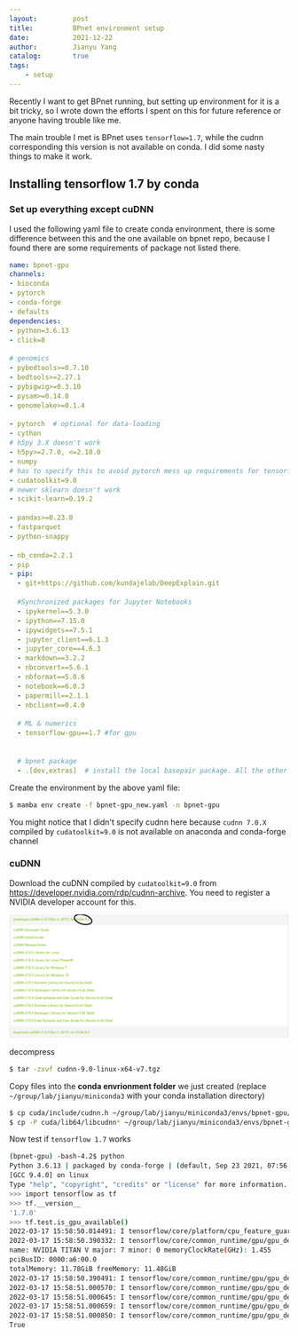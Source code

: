 ```yaml
---
layout:         post
title:          BPnet environment setup
date:           2021-12-22
author:         Jianyu Yang
catalog:        true
tags:
    - setup
---
```


Recently I want to get BPnet running, but setting up environment for it is a bit tricky, so I wrote down the efforts I spent on this for future reference or anyone having trouble like me.

The main trouble I met is BPnet uses `tensorflow=1.7`, while the cudnn corresponding this version is not available on conda. I did some nasty things to make it work.

## Installing tensorflow 1.7 by conda

### Set up everything except cuDNN

I used the following yaml file to create conda environment, there is some difference between this and the one available on bpnet repo, because I found there are some requirements of package not listed there.

```yaml
name: bpnet-gpu
channels:
- bioconda
- pytorch
- conda-forge
- defaults
dependencies:
- python=3.6.13
- click=8

# genomics
- pybedtools>=0.7.10
- bedtools>=2.27.1
- pybigwig>=0.3.10
- pysam>=0.14.0
- genomelake>=0.1.4

- pytorch  # optional for data-loading
- cython
# h5py 3.X doesn't work
- h5py>=2.7.0, <=2.10.0
- numpy
# has to specify this to avoid pytorch mess up requirements for tensorflow
- cudatoolkit=9.0
# newer sklearn doesn't work
- scikit-learn=0.19.2

- pandas>=0.23.0
- fastparquet
- python-snappy

- nb_conda=2.2.1
- pip
- pip:
  - git+https://github.com/kundajelab/DeepExplain.git

  #Synchronized packages for Jupyter Notebooks
  - ipykernel==5.3.0
  - ipython==7.15.0
  - ipywidgets==7.5.1
  - jupyter_client==6.1.3
  - jupyter_core==4.6.3
  - markdown==3.2.2
  - nbconvert==5.6.1
  - nbformat==5.0.6
  - notebook==6.0.3
  - papermill==2.1.1
  - nbclient==0.4.0

  # ML & numerics
  - tensorflow-gpu==1.7 #for gpu


  # bpnet package
  - .[dev,extras]  # install the local basepair package. All the other required pip packages are specified in the setup.py
```

Create the environment by the above yaml file:

```bash
$ mamba env create -f bpnet-gpu_new.yaml -n bpnet-gpu
```

You might notice that I didn't specify cudnn here because `cudnn 7.0.X` compiled by `cudatoolkit=9.0` is not available on anaconda and conda-forge channel

### cuDNN

Download the cuDNN compiled by `cudatoolkit=9.0` from https://developer.nvidia.com/rdp/cudnn-archive. You need to register a NVIDIA developer account for this.

![cuDNN 7.0.5](/assets/img/cudnn_version.png)

decompress

```bash
$ tar -zxvf cudnn-9.0-linux-x64-v7.tgz
```

Copy files into the **conda envrionment folder** we just created (replace `~/group/lab/jianyu/miniconda3` with your conda installation directory)

```bash
$ cp cuda/include/cudnn.h ~/group/lab/jianyu/miniconda3/envs/bpnet-gpu/include/
$ cp -P cuda/lib64/libcudnn* ~/group/lab/jianyu/miniconda3/envs/bpnet-gpu/lib/
```

Now test if `tensorflow 1.7` works

```bash
(bpnet-gpu) -bash-4.2$ python
Python 3.6.13 | packaged by conda-forge | (default, Sep 23 2021, 07:56:31) 
[GCC 9.4.0] on linux
Type "help", "copyright", "credits" or "license" for more information.
>>> import tensorflow as tf
>>> tf.__version__
'1.7.0'
>>> tf.test.is_gpu_available()
2022-03-17 15:58:50.014491: I tensorflow/core/platform/cpu_feature_guard.cc:140] Your CPU supports instructions that this TensorFlow binary was not compiled to use: AVX2 AVX512F FMA
2022-03-17 15:58:50.390332: I tensorflow/core/common_runtime/gpu/gpu_device.cc:1344] Found device 0 with properties: 
name: NVIDIA TITAN V major: 7 minor: 0 memoryClockRate(GHz): 1.455
pciBusID: 0000:a6:00.0
totalMemory: 11.78GiB freeMemory: 11.48GiB
2022-03-17 15:58:50.390491: I tensorflow/core/common_runtime/gpu/gpu_device.cc:1423] Adding visible gpu devices: 0
2022-03-17 15:58:51.000570: I tensorflow/core/common_runtime/gpu/gpu_device.cc:911] Device interconnect StreamExecutor with strength 1 edge matrix:
2022-03-17 15:58:51.000645: I tensorflow/core/common_runtime/gpu/gpu_device.cc:917]      0 
2022-03-17 15:58:51.000659: I tensorflow/core/common_runtime/gpu/gpu_device.cc:930] 0:   N 
2022-03-17 15:58:51.000850: I tensorflow/core/common_runtime/gpu/gpu_device.cc:1041] Created TensorFlow device (/device:GPU:0 with 11103 MB memory) -> physical GPU (device: 0, name: NVIDIA TITAN V, pci bus id: 0000:a6:00.0, compute capability: 7.0)
True
```